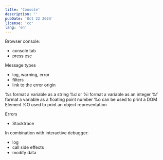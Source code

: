```yaml
---
title: 'Console'
description: ''
pubDate: 'Oct 22 2024'
license: 'cc'
lang: 'en'
---
```


Browser console:
- console tab
- press esc

Message types
- log, warning, error
- filters
- link to the error origin

%s format a variable as a string
%d or %i format a variable as an integer
%f format a variable as a floating point number
%o can be used to print a DOM Element
%O used to print an object representation


Errors
- Stacktrace

In combination with interactive debugger:
- log
- call side effects
- modify data


